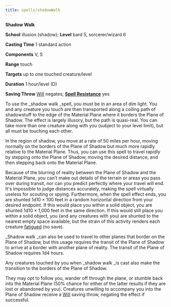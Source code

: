 ```yaml
---
title: spells/shadowWalk
---
```

 **Shadow Walk**

**School** illusion (shadow); **Level** bard 5, sorcerer/wizard 6

**Casting Time** 1 standard action

**Components** V, S

**Range** touch

**Targets** up to one touched creature/level

**Duration** 1 hour/level (D)

**Saving Throw** [Will](../combat.md#_will) negates; **[Spell Resistance](../glossary.md#_spell-resistance)** yes

To use the _shadow walk _spell, you must be in an area of dim light. You and any creature you touch are then transported along a coiling path of shadowstuff to the edge of the Material Plane where it borders the Plane of Shadow. The effect is largely illusory, but the path is quasi-real. You can take more than one creature along with you (subject to your level limit), but all must be touching each other.

In the region of shadow, you move at a rate of 50 miles per hour, moving normally on the borders of the Plane of Shadow but much more rapidly relative to the Material Plane. Thus, you can use this spell to travel rapidly by stepping onto the Plane of Shadow, moving the desired distance, and then stepping back onto the Material Plane.

Because of the blurring of reality between the Plane of Shadow and the Material Plane, you can't make out details of the terrain or areas you pass over during transit, nor can you predict perfectly where your travel will end. It's impossible to judge distances accurately, making the spell virtually useless for scouting or spying. Furthermore, when the spell effect ends, you are shunted 1d10 × 100 feet in a random horizontal direction from your desired endpoint. If this would place you within a solid object, you are shunted 1d10 × 1,000 feet in the same direction. If this would still place you within a solid object, you (and any creatures with you) are shunted to the nearest empty space available, but the strain of this activity renders each creature [fatigued](../glossary.md#_fatigued) (no save).

_Shadow walk _can also be used to travel to other planes that border on the Plane of Shadow, but this usage requires the transit of the Plane of Shadow to arrive at a border with another plane of reality. The transit of the Plane of Shadow requires 1d4 hours.

Any creatures touched by you when _shadow walk _is cast also make the transition to the borders of the Plane of Shadow.

They may opt to follow you, wander off through the plane, or stumble back into the Material Plane (50% chance for either of the latter results if they are lost or abandoned by you). Creatures unwilling to accompany you into the Plane of Shadow receive a [Will](../combat.md#_will) saving throw, negating the effect if successful.

